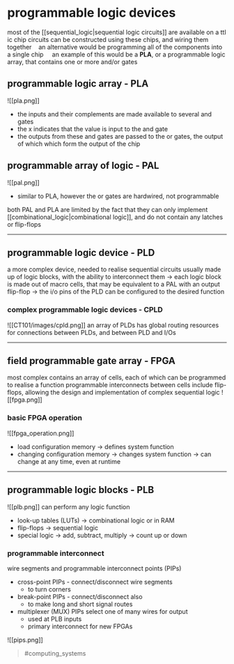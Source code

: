 # programmable logic devices
most of the [[sequential_logic|sequential logic circuits]] are available on a ttl ic chip
circuits can be constructed using these chips, and wiring them together
&nbsp;&nbsp;&nbsp;an alternative would be programming all of the components into a single chip
&nbsp;&nbsp;&nbsp;&nbsp;an example of this would be a **PLA**, or a programmable logic array, that contains one or more and/or gates


## programmable logic array - PLA
![[pla.png]]
- the inputs and their complements are made available to several and gates
- the x indicates that the value is input to the and gate
- the outputs from these and gates are passed to the or gates, the output of which which form the output of the chip


## programmable array of logic - PAL
![[pal.png]]
- similar to PLA, however the or gates are hardwired, not programmable

both PAL and PLA are limited by the fact that they can only implement [[combinational_logic|combinational logic]], and do not contain any latches or flip-flops

---
## programmable logic device - PLD
a more complex device, needed to realise sequential circuits
usually made up of logic blocks, with the ability to interconnect them
-> each logic block is made out of macro cells, that may be equivalent to a PAL with an output flip-flop
-> the i/o pins of the PLD can be configured to the desired function

### complex programmable logic devices - CPLD
![[CT101/images/cpld.png]]
an array of PLDs
has global routing resources for connections between PLDs, and between PLD and I/Os

---
## field programmable gate array - FPGA
most complex
contains an array of cells, each of which can be programmed to realise a function
programmable interconnects between cells
include flip-flops, allowing the design and implementation of complex sequential logic
![[fpga.png]]

### basic FPGA operation
![[fpga_operation.png]]
- load configuration memory
-> defines system function
- changing configuration memory
-> changes system function
-> can change at any time, even at runtime

---
## programmable logic blocks - PLB
![[plb.png]]
can perform any logic function
- look-up tables (LUTs)
-> combinational logic or in RAM
- flip-flops
-> sequential logic
- special logic
-> add, subtract, multiply
-> count up or down

### programmable interconnect
wire segments and programmable interconnect points (PIPs)
- cross-point PIPs - connect/disconnect wire segments
	- to turn corners
- break-point PIPs - connect/disconnect also
	- to make long and short signal routes
- multiplexer (MUX) PIPs select one of many wires for output
	- used at PLB inputs
	- primary interconnect for new FPGAs

![[pips.png]]

> #computing_systems 